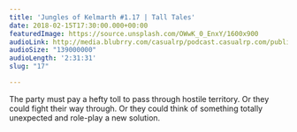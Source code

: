 ```yaml
---
title: 'Jungles of Kelmarth #1.17 | Tall Tales'
date: 2018-02-15T17:30:00.000+00:00
featuredImage: https://source.unsplash.com/OWwK_0_EnxY/1600x900
audioLink: http://media.blubrry.com/casualrp/podcast.casualrp.com/public/EP%20017%20-%20Tall%20Tales.mp3
audioSize: "139000000"
audioLength: '2:31:31'
slug: "17"

---
```

The party must pay a hefty toll to pass through hostile territory. Or they could fight their way through. Or they could think of something totally unexpected and role-play a new solution.